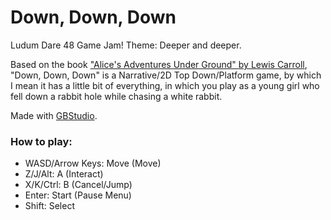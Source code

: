 # Down, Down, Down
Ludum Dare 48 Game Jam! Theme: Deeper and deeper.

Based on the book ["Alice's Adventures Under Ground" by Lewis Carroll](http://www.gutenberg.org/files/19002/19002-h/19002-h.htm), "Down, Down, Down" is a Narrative/2D Top Down/Platform game, by which I mean it has a little bit of everything, in which you play as a young girl who fell down a rabbit hole while chasing a white rabbit.

Made with [GBStudio](https://twitter.com/GBStudioDev).

### How to play:
- WASD/Arrow Keys: Move (Move)
- Z/J/Alt: A (Interact)
- X/K/Ctrl: B (Cancel/Jump)
- Enter: Start (Pause Menu)
- Shift: Select
